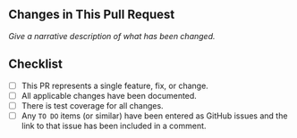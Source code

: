 ## Changes in This Pull Request
_Give a narrative description of what has been changed._

## Checklist
- [ ] This PR represents a single feature, fix, or change.
- [ ] All applicable changes have been documented.
- [ ] There is test coverage for all changes.
- [ ] Any `TO DO` items (or similar) have been entered as GitHub issues and the link to that issue has been included in a comment.
